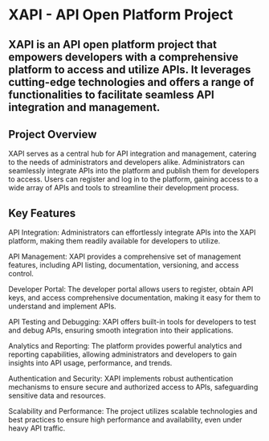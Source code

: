 
# XAPI - API Open Platform Project
## XAPI is an API open platform project that empowers developers with a comprehensive platform to access and utilize APIs. It leverages cutting-edge technologies and offers a range of functionalities to facilitate seamless API integration and management.

## Project Overview
XAPI serves as a central hub for API integration and management, catering to the needs of administrators and developers alike. Administrators can seamlessly integrate APIs into the platform and publish them for developers to access. Users can register and log in to the platform, gaining access to a wide array of APIs and tools to streamline their development process.

## Key Features
API Integration: Administrators can effortlessly integrate APIs into the XAPI platform, making them readily available for developers to utilize.

API Management: XAPI provides a comprehensive set of management features, including API listing, documentation, versioning, and access control.

Developer Portal: The developer portal allows users to register, obtain API keys, and access comprehensive documentation, making it easy for them to understand and implement APIs.

API Testing and Debugging: XAPI offers built-in tools for developers to test and debug APIs, ensuring smooth integration into their applications.

Analytics and Reporting: The platform provides powerful analytics and reporting capabilities, allowing administrators and developers to gain insights into API usage, performance, and trends.

Authentication and Security: XAPI implements robust authentication mechanisms to ensure secure and authorized access to APIs, safeguarding sensitive data and resources.

Scalability and Performance: The project utilizes scalable technologies and best practices to ensure high performance and availability, even under heavy API traffic.
